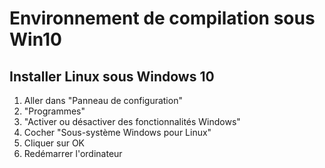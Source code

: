# Environnement de compilation sous Win10
  
## Installer Linux sous Windows 10  
1. Aller dans "Panneau de configuration"  
2. "Programmes"  
3. "Activer ou désactiver des fonctionnalités Windows"
4. Cocher "Sous-système Windows pour Linux"  
5. Cliquer sur OK
6. Redémarrer l'ordinateur
